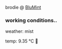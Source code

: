 brodie @ [BluMint](https://www.linkedin.com/company/blumint-io/)

<!--weather_start-->
### working conditions..

weather: mist 

temp: 9.35 °C 🧥

<!--weather_end-->
